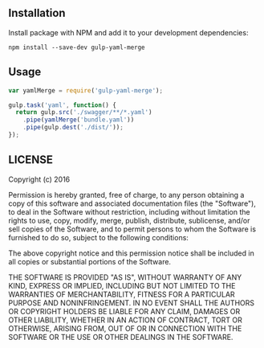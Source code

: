 ## Installation

Install package with NPM and add it to your development dependencies:

`npm install --save-dev gulp-yaml-merge`

## Usage

```js
var yamlMerge = require('gulp-yaml-merge');

gulp.task('yaml', function() {
  return gulp.src('./swagger/**/*.yaml')
    .pipe(yamlMerge('bundle.yaml'))
    .pipe(gulp.dest('./dist/'));
});
```

## LICENSE

Copyright (c) 2016

Permission is hereby granted, free of charge, to any person obtaining 
a copy of this software and associated documentation files (the "Software"), 
to deal in the Software without restriction, including without limitation 
the rights to use, copy, modify, merge, publish, distribute, sublicense, 
and/or sell copies of the Software, and to permit persons to whom 
the Software is furnished to do so, subject to the following conditions:

The above copyright notice and this permission notice shall be included 
in all copies or substantial portions of the Software.

THE SOFTWARE IS PROVIDED "AS IS", WITHOUT WARRANTY OF ANY KIND, 
EXPRESS OR IMPLIED, INCLUDING BUT NOT LIMITED TO THE WARRANTIES 
OF MERCHANTABILITY, FITNESS FOR A PARTICULAR PURPOSE AND NONINFRINGEMENT. 
IN NO EVENT SHALL THE AUTHORS OR COPYRIGHT HOLDERS BE LIABLE FOR ANY CLAIM, 
DAMAGES OR OTHER LIABILITY, WHETHER IN AN ACTION OF CONTRACT, 
TORT OR OTHERWISE, ARISING FROM, OUT OF OR IN CONNECTION WITH 
THE SOFTWARE OR THE USE OR OTHER DEALINGS IN THE SOFTWARE.